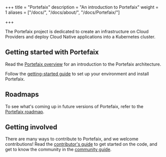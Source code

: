 +++
title = "Portefaix"
description = "An introduction to Portefaix"
weight = 1
aliases = ["/docs/", "/docs/about/", "/docs/Portefaix/"]

+++

The Portefaix project is dedicated to create an infrastructure on Cloud Providers
and deploy Cloud Native applications into a Kubernetes cluster.

## Getting started with Portefaix

Read the [Portefaix overview](/docs/started/overview/) for an
introduction to the Portefaix architecture.

Follow the [getting-started guide](/docs/started/getting-started/) to set up
your environment and install Portefaix.

## Roadmaps

To see what's coming up in future versions of Portefaix, refer to the [Portefaix roadmap](/docs/other-guides/roadmap/).

## Getting involved

There are many ways to contribute to Portefaix, and we welcome contributions!
Read the [contributor's guide](/docs/about/contributing) to get started on the
code, and get to know the community in the
[community guide](/docs/about/community).
